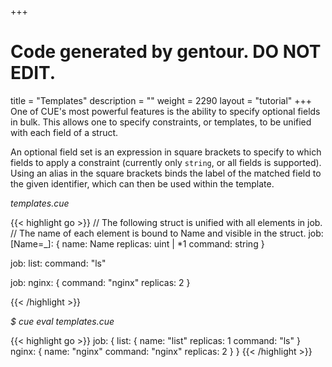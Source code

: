 +++
# Code generated by gentour. DO NOT EDIT.
title = "Templates"
description = ""
weight = 2290
layout = "tutorial"
+++
One of CUE's most powerful features is the ability
to specify optional fields in bulk.
This allows one to specify constraints,
or templates,
to be unified with each field of a struct.

An optional field set is an expression in square brackets
to specify to which fields to apply a constraint
(currently only `string`, or all fields is supported).
Using an alias in the square brackets binds the
label of the matched field to the given identifier,
which can then be used within the template.


<a id="td-block-padding" class="td-offset-anchor"></a>
<section class="row td-box td-box--white td-box--gradient td-box--height-auto">
<div class="col-lg-6 mr-0">
<i>templates.cue</i>
<p>
{{< highlight go >}}
// The following struct is unified with all elements in job.
// The name of each element is bound to Name and visible in the struct.
job: [Name=_]: {
    name:     Name
    replicas: uint | *1
    command:  string
}

job: list: command: "ls"

job: nginx: {
    command:  "nginx"
    replicas: 2
}

{{< /highlight >}}
<br>
</div>

<div class="col-lg-6 ml-0"><i>$ cue eval templates.cue</i>
<p>
{{< highlight go >}}
job: {
    list: {
        name:     "list"
        replicas: 1
        command:  "ls"
    }
    nginx: {
        name:     "nginx"
        command:  "nginx"
        replicas: 2
    }
}
{{< /highlight >}}
</div>
</section>